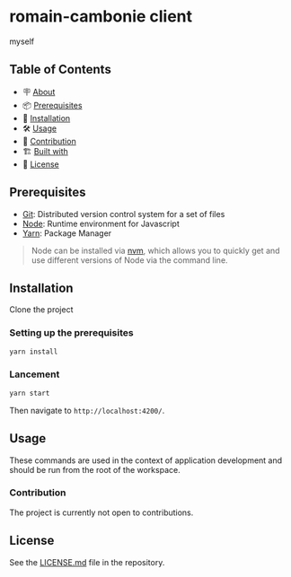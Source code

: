 # romain-cambonie client

myself

## Table of Contents

- 🪧 [About](#about)
- 📦 [Prerequisites](#prerequisites)
- 🚀 [Installation](#installation)
- 🛠️ [Usage](#usage)
- 🤝 [Contribution](#contribution)
- 🏗️ [Built with](#built-with)
- 📝 [License](#license)

## Prerequisites

- [Git](https://git-scm.com/): Distributed version control system for a set of files
- [Node](https://nodejs.org/): Runtime environment for Javascript
- [Yarn](https://classic.yarnpkg.com/lang/en/docs/install/#windows-stable): Package Manager

> Node can be installed via [nvm](https://github.com/nvm-sh/nvm), which allows you to quickly get and use different versions of Node via the command line.

## Installation

Clone the project

### Setting up the prerequisites

```bash
yarn install
```

### Lancement

```bash
yarn start
```

Then navigate to `http://localhost:4200/`.

## Usage

These commands are used in the context of application development and should be run from the root of the workspace.


### Contribution

The project is currently not open to contributions.

## License

See the [LICENSE.md](./LICENSE.md) file in the repository.
